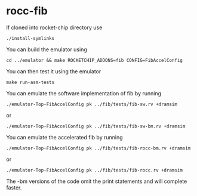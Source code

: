 rocc-fib
=============

If cloned into rocket-chip directory use

    ./install-symlinks

You can build the emulator using

    cd ../emulator && make ROCKETCHIP_ADDONS=fib CONFIG=FibAccelConfig

You can then test it using the emulator

    make run-asm-tests

You can emulate the software implementation of fib by running

    ./emulator-Top-FibAccelConfig pk ../fib/tests/fib-sw.rv +dramsim

or

    ./emulator-Top-FibAccelConfig pk ../fib/tests/fib-sw-bm.rv +dramsim

You can emulate the accelerated fib by running

    ./emulator-Top-FibAccelConfig pk ../fib/tests/fib-rocc-bm.rv +dramsim

or 

    ./emulator-Top-FibAccelConfig pk ../fib/tests/fib-rocc.rv +dramsim

The -bm versions of the code omit the print statements and will complete faster.

